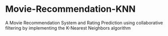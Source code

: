 # Movie-Recommendation-KNN
A Movie Recommendation System and Rating Prediction using collaborative filtering by implementing the K-Nearest Neighbors algorithm

